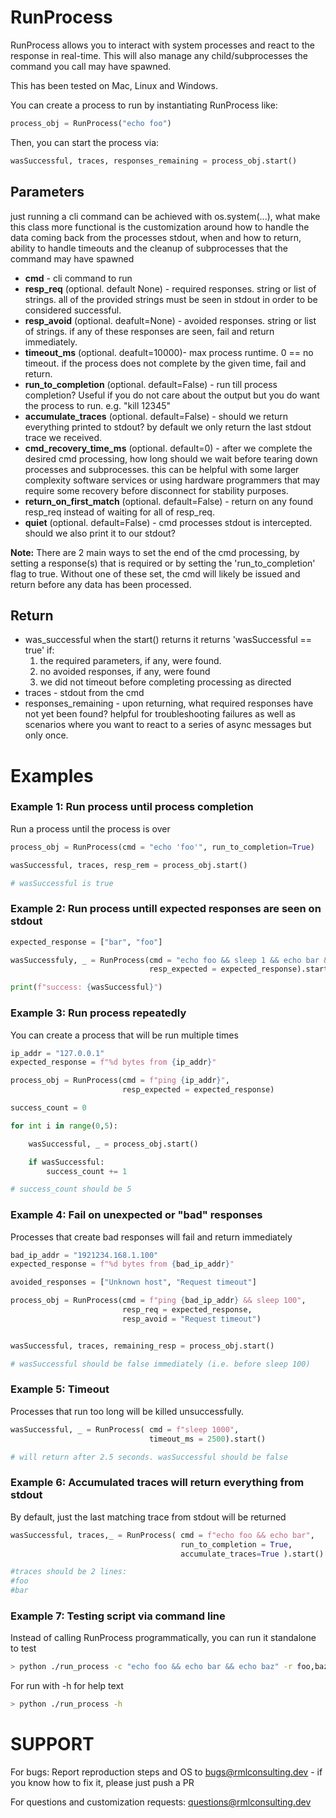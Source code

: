 # RunProcess

RunProcess allows you to interact with system processes and react to the response in real-time. This will also manage any child/subprocesses the command you call may have spawned.

This has been tested on Mac, Linux and Windows.

You can create a process to run by instantiating RunProcess like:

```Python
process_obj = RunProcess("echo foo")
```

Then, you can start the process via:

```Python
wasSuccessful, traces, responses_remaining = process_obj.start()
```

## Parameters

just running a cli command can be achieved with os.system(...), what make this
class more functional is the customization around how to handle the data
coming back from the processes stdout, when and how to return, ability to handle
timeouts and the cleanup of subprocesses that the command may have spawned

* <strong>cmd</strong> - cli command to run
* <strong>resp_req</strong> (optional. default None) - required responses. string or list of strings. all of the provided strings must be seen in stdout in order to be considered successful.
* <strong>resp_avoid</strong> (optional. deafult=None) - avoided responses. string or list of strings. if any of these responses are seen, fail and return immediately.
* <strong>timeout_ms</strong> (optional. deafult=10000)-  max process runtime. 0 == no timeout. if the process does not complete by the given time, fail and return.
* <strong>run_to_completion</strong> (optional. default=False) - run till process completion? Useful if you do not care about the output but you do want the process to run. e.g. "kill 12345"
* <strong>accumulate_traces</strong> (optional. default=False) - should we return everything printed to stdout? by default we only return the last stdout trace we received.
* <strong>cmd_recovery_time_ms</strong> (optional. default=0) - after we complete the desired cmd processing, how long should we wait before tearing down processes and subprocesses. this can be helpful with some larger complexity software services or using hardware programmers that may require some recovery before disconnect for stability purposes.
* <strong>return_on_first_match</strong> (optional. default=False) - return on any found resp\_req instead of waiting for all of resp\_req.
* <strong>quiet</strong> (optional. default=False) - cmd processes stdout is intercepted. should we also print it to our stdout?

<strong>Note:</strong> There are 2 main ways to set the end of the cmd processing, by setting a response(s) that is required or by setting the 'run\_to\_completion' flag to true. Without one of these set, the cmd will likely be issued and return before any data has been processed.

## Return

* was\_successful
  when the start() returns it returns 'wasSuccessful == true' if:
     1) the required parameters, if any, were found.
     2) no avoided responses, if any, were found
     3) we did not timeout before completing processing as directed
* traces - stdout from the cmd
* responses\_remaining - upon returning, what required responses have not yet been found? helpful for troubleshooting failures as well as scenarios where you want to react to a series of async messages but only once.

# Examples

### Example 1: Run process until process completion

Run a process until the process is over

```Python
process_obj = RunProcess(cmd = "echo 'foo'", run_to_completion=True)

wasSuccessful, traces, resp_rem = process_obj.start()

# wasSuccessful is true
```


### Example 2: Run process untill expected responses are seen on stdout

```Python
expected_response = ["bar", "foo"]

wasSuccessfuly, _ = RunProcess(cmd = "echo foo && sleep 1 && echo bar && sleep 100",
                               resp_expected = expected_response).start()

print(f"success: {wasSuccessful}")
```

### Example 3: Run process repeatedly

You can create a process that will be run multiple times

```Python
ip_addr = "127.0.0.1"
expected_response = f"%d bytes from {ip_addr}"

process_obj = RunProcess(cmd = f"ping {ip_addr}",
                         resp_expected = expected_response)

success_count = 0

for int i in range(0,5):

    wasSuccessful, _ = process_obj.start()

    if wasSuccessful:
        success_count += 1

# success_count should be 5
```

### Example 4: Fail on unexpected or "bad" responses

Processes that create bad responses will fail and return immediately

```Python
bad_ip_addr = "1921234.168.1.100"
expected_response = f"%d bytes from {bad_ip_addr}"

avoided_responses = ["Unknown host", "Request timeout"]

process_obj = RunProcess(cmd = f"ping {bad_ip_addr} && sleep 100",
                         resp_req = expected_response,
                         resp_avoid = "Request timeout")


wasSuccessful, traces, remaining_resp = process_obj.start()

# wasSuccessful should be false immediately (i.e. before sleep 100)
```

### Example 5: Timeout

Processes that run too long will be killed unsuccessfully.

```Python
wasSuccessful, _ = RunProcess( cmd = f"sleep 1000",
                               timeout_ms = 2500).start()

# will return after 2.5 seconds. wasSuccessful should be false
```

### Example 6: Accumulated traces will return everything from stdout

By default, just the last matching trace from stdout will be returned

```Python
wasSuccessful, traces,_ = RunProcess( cmd = f"echo foo && echo bar",
                                      run_to_completion = True,
                                      accumulate_traces=True ).start()

#traces should be 2 lines:
#foo
#bar
```


### Example 7: Testing script via command line

Instead of calling RunProcess programmatically, you can run it standalone to
test

```Bash
> python ./run_process -c "echo foo && echo bar && echo baz" -r foo,baz
```

For run with -h for help text

```Bash
> python ./run_process -h
```

# SUPPORT

For bugs: Report reproduction steps and OS to bugs@rmlconsulting.dev - if you
know how to fix it, please just push a PR

For questions and customization requests: questions@rmlconsulting.dev
